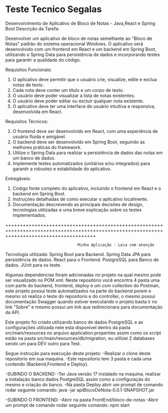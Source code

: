 # Teste Tecnico Segalas
Desenvolvimento de Aplicativo de Bloco de Notas - Java,React e Spring Boot Descrição da Tarefa:

Desenvolver um aplicativo de bloco de notas semelhante ao "Bloco de Notas" padrão do sistema operacional Windows. O aplicativo será desenvolvido com um frontend em React e um backend em Spring Boot, utilizando o Spring Data para persistência de dados e incorporando testes para garantir a qualidade do código.

Requisitos Funcionais: 
1. O aplicativo deve permitir que o usuário crie, visualize, edite e exclua notas de texto.
2. Cada nota deve conter um título e um corpo de texto.
3. O usuário deve poder visualizar a lista de notas existentes.
4. O usuário deve poder editar ou excluir qualquer nota existente. 
5. O aplicativo deve ter uma interface de usuário intuitiva e responsiva, desenvolvida em React.

Requisitos Técnicos: 
1. O frontend deve ser desenvolvido em React, com uma experiência de usuário fluida e amigável.
2. O backend deve ser desenvolvido em Spring Boot, seguindo as melhores práticas do framework. 
3. Utilize o Spring Data para realizar a persistência de dados das notas em um banco de dados. 
4. Implemente testes automatizados (unitários e/ou integrados) para garantir a robustez e estabilidade do aplicativo.

Entregáveis: 
1. Código fonte completo do aplicativo, incluindo o frontend em React e o backend em Spring Boot. 
2. Instruções detalhadas de como executar o aplicativo localmente. 
3. Documentação descrevendo as principais decisões de design, tecnologias utilizadas e uma breve explicação sobre os testes implementados.

+++++++++++++++++++++++++++++++++++++++++++++++++++++++++++++++++++++++++++++++++++++++++++++++++++++++++++++++++++++++++++++++++++++++++++

                                    Minha Aplicação - Leia com atenção

Tecnologia utilizada:
Spring Boot para Backend.
Spring Data JPA para persistência de dados.
React para o Frontend.
PostgreSQL para Banco de dados.
JUnit para os teste. 

Algumas dependencias foram adicionadas no projeto na qual mesmo pode ser visualizado no POM.xml.
Neste repositório você encontra 4 pasta uma com parte do backend, frontend, deploy e um com collection do Postman, este projeto possui teste automatizados na parte do backend porem o mesmo só realiza o teste do repositorio e do controller,  o mesmo possui documentação Swagger quando estiver executando o projeto basta ir no link
"Sobre" e mesmo possui um link que redirecionara para documentação da API.

Este projeto foi criado utilizando banco de dados PostgreSQL e as configurações utilizada nele esta disponivel dentro da pasta src/main/resources no arquivo application.properties assim como os script estão na pasta src/main/resources/db/migration, eu utilizei 2 databases sendo um para DEV outro para Test.

Segue instrução para execução deste projeto:
-Realizar o clone deste repositorio em sua maquina.
-Este repositorio tem 3 pasta e cada uma contendo (Backend,Frontend e Deploy).

-SUBINDO O BACKEND:
-Ter Java versão 17 instalado na maquina, realizar a instalação banco dados PostgreSQL assim como a configuração do mesmo e criação do banco. 
-Na pasta Deploy abrir um prompt de comando rodar seguinte comando:
java -jar apiBlocoDeNota-0.0.1-SNAPSHOT.jar

-SUBINDO O FRONTEND:
-Abrir na pasta FrontEnd/bloco-de-notas
-Abrir um prompt de comando rodar seguinte comando:
npm start 






